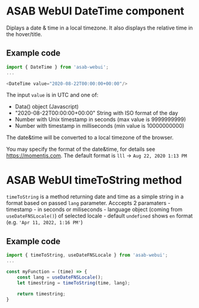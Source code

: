 # ASAB WebUI DateTime component

Diplays a date & time in a local timezone.
It also displays the relative time in the hover/title.

## Example code

```javascript
import { DateTime } from 'asab-webui';
...

<DateTime value="2020-08-22T00:00:00+00:00"/>

```

The input `value` is in UTC and one of:

* Data() object (Javascript)
* "2020-08-22T00:00:00+00:00" String with ISO format of the day
* Number with Unix timestamp in seconds (max value is 9999999999)
* Number with timestamp in milliseconds (min value is 10000000000)

The date&time will be converted to a local timezone of the browser.


You may specify the format of the date&time, for details see https://momentjs.com.
The default format is `lll` -> `Aug 22, 2020 1:13 PM`


# ASAB WebUI timeToString method

`timeToString` is a method returning date and time as a simple string in a format based on passed `lang` parameter. 
Acccepts 2 paramaters
    - timestamp - in seconds or miliseconds
    - language object (coming from `useDateFNSLocale()`) of selected locale - default `undefined` shows `en` format (e.g. `'Apr 11, 2022, 1:16 PM'`)

## Example code

```javascript
import { timeToString, useDateFNSLocale } from 'asab-webui';
...

const myFunction = (time) => {
    const lang = useDateFNSLocale();
    let timestring = timeToString(time, lang);
    
    return timestring;
}

```